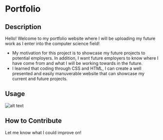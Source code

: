 # Portfolio

## Description

Hello! Welcome to my portfolio website where I will be uploading my future work as I enter into the computer science field!

- My motivation for this project is to showcase my future projects to potential employers. In addition, I want future employers to know where I have come from and what I will be working towards in the future. 
- I learned that coding through CSS and HTML, I can create a well presented and easily manuverable website that can showcase my current and future projects.  


## Usage

![alt text](assets/Photos/Portfolio.gif)

## How to Contribute

Let me know what I could improve on!

